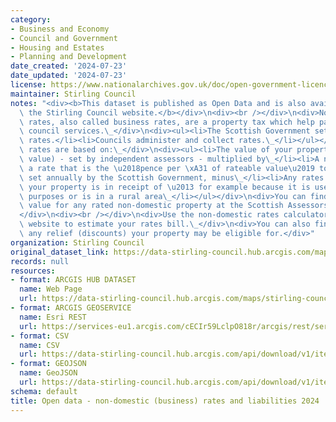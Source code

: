 ```yaml
---
category:
- Business and Economy
- Council and Government
- Housing and Estates
- Planning and Development
date_created: '2024-07-23'
date_updated: '2024-07-23'
license: https://www.nationalarchives.gov.uk/doc/open-government-licence/version/3/
maintainer: Stirling Council
notes: "<div><b>This dataset is published as Open Data and is also available from\
  \ the Stirling Council website.</b></div>\n<div><br /></div>\n<div>Non-domestic\
  \ rates, also called business rates, are a property tax which help pay for local\
  \ council services.\_</div>\n<div><ul><li>The Scottish Government sets non-domestic\
  \ rates.</li><li>Councils administer and collect rates.\_</li></ul></div>\n<div>The\
  \ rates are based on:\_</div>\n<div><ul><li>The value of your property (rateable\
  \ value) - set by independent assessors - multiplied by\_</li><li>A national poundage,\
  \ a rate that is the \u2018pence per \xA31 of rateable value\u2019 to be paid -\
  \ set annually by the Scottish Government, minus\_</li><li>Any rates relief (discounts)\
  \ your property is in receipt of \u2013 for example because it is used for charitable\
  \ purposes or is in a rural area\_</li></ul></div>\n<div>You can find out the rateable\
  \ value for any rated non-domestic property at the Scottish Assessors website.\_\
  </div>\n<div><br /></div>\n<div>Use the non-domestic rates calculator on the mygov.scot\
  \ website to estimate your rates bill.\_</div>\n<div>You can also find out about\
  \ any relief (discounts) your property may be eligible for.</div>"
organization: Stirling Council
original_dataset_link: https://data-stirling-council.hub.arcgis.com/maps/stirling-council::open-data-non-domestic-business-rates-and-liabilities-2024
records: null
resources:
- format: ARCGIS HUB DATASET
  name: Web Page
  url: https://data-stirling-council.hub.arcgis.com/maps/stirling-council::open-data-non-domestic-business-rates-and-liabilities-2024
- format: ARCGIS GEOSERVICE
  name: Esri REST
  url: https://services-eu1.arcgis.com/cECIr59LclpO818r/arcgis/rest/services/open_data_business_rates/FeatureServer/0
- format: CSV
  name: CSV
  url: https://data-stirling-council.hub.arcgis.com/api/download/v1/items/eec63b117f97487ab1661397f294edc6/csv?layers=0
- format: GEOJSON
  name: GeoJSON
  url: https://data-stirling-council.hub.arcgis.com/api/download/v1/items/eec63b117f97487ab1661397f294edc6/geojson?layers=0
schema: default
title: Open data - non-domestic (business) rates and liabilities 2024
---
```


